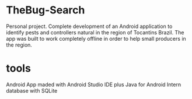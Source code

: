# TheBug-Search
Personal project.
Complete development of an Android application to identify pests and controllers
natural in the region of Tocantins Brazil. The app was built to work completely offline in order to help small producers in the region.

# tools
Android App maded with Android Studio IDE plus Java for Android
Intern database with SQLite
